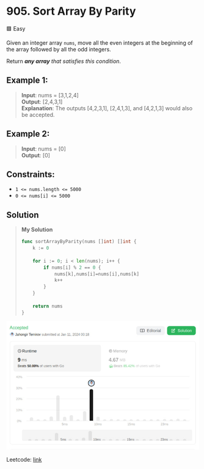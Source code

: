 # 905. Sort Array By Parity
🟩 Easy

Given an integer array `nums`, move all the even integers at the beginning of the array followed by all the odd integers.

Return ***any array** that satisfies this condition*.

## Example 1:
> **Input**: nums = [3,1,2,4] \
> **Output**: [2,4,3,1] \
> **Explanation**: The outputs [4,2,3,1], [2,4,1,3], and [4,2,1,3] would also be accepted.

## Example 2:
> **Input**: nums = [0] \
> **Output**: [0]

## Constraints:
* `1 <= nums.length <= 5000`
* `0 <= nums[i] <= 5000`

## Solution
> **My Solution**
> ```go
> func sortArrayByParity(nums []int) []int {
>     k := 0
> 
>     for i := 0; i < len(nums); i++ {
>         if nums[i] % 2 == 0 {
>             nums[k],nums[i]=nums[i],nums[k]
>             k++
>         }
>     }
> 
>     return nums
> }
> ```

![result](905.png)

Leetcode: [link](https://leetcode.com/problems/sort-array-by-parity/description/)